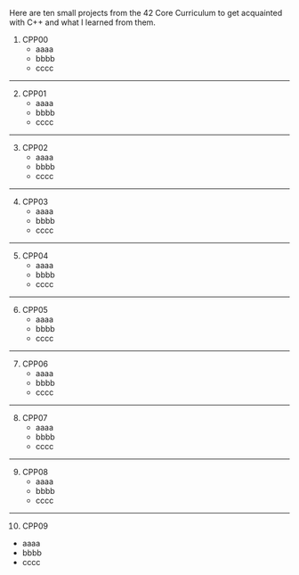 Here are ten small projects from the 42 Core Curriculum to get acquainted with C++ and what I learned  from them.

1. CPP00
   * aaaa
   * bbbb
   * cccc
---
2. CPP01
   * aaaa
   * bbbb
   * cccc
---
3. CPP02
   * aaaa
   * bbbb
   * cccc
  ---
4. CPP03
   * aaaa
   * bbbb
   * cccc
  ---
5. CPP04
   * aaaa
   * bbbb
   * cccc
  ---
6. CPP05
   * aaaa
   * bbbb
   * cccc
  ---
7. CPP06
   * aaaa
   * bbbb
   * cccc
  ---
8. CPP07
   * aaaa
   * bbbb
   * cccc
  ---
9. CPP08
   * aaaa
   * bbbb
   * cccc
  ---
10. CPP09
   * aaaa
   * bbbb
   * cccc









